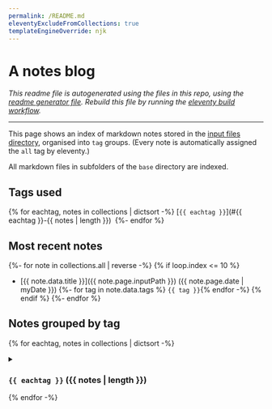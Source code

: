 ```yaml
---
permalink: /README.md
eleventyExcludeFromCollections: true
templateEngineOverride: njk
---
```

# A notes blog

_This readme file is autogenerated using the files in this repo, using the [readme generator file](/base/create-readme.md). Rebuild this file by running the [eleventy build workflow](repo-blog/actions/workflows/eleventy-build.yaml)._

---

This page shows an index of markdown notes stored in the [input files directory](/base/), organised into `tag` groups. (Every note is automatically assigned the `all` tag by eleventy.)

All markdown files in subfolders of the `base` directory are indexed.

## Tags used

{% for eachtag, notes in collections | dictsort -%}
[`{{ eachtag }}`](#{{ eachtag }}-{{ notes | length }})&#8197;
{%- endfor %}

## Most recent notes

{%- for note in collections.all | reverse -%}
{% if loop.index <= 10 %}
- [{{ note.data.title }}]({{ note.page.inputPath }}) ({{ note.page.date | myDate }})
  {%- for tag in note.data.tags %} `{{ tag }}`{% endfor -%}
{% endif %}
{%- endfor %}

## Notes grouped by tag

{% for eachtag, notes in collections | dictsort -%}
<details>
<summary>

### `{{ eachtag }}` ({{ notes | length }})</summary>
{% for note in notes | reverse -%}
- [{{ note.data.title }}]({{ note.page.inputPath }}) ({{ note.page.date | myDate }})
  {%- for tag in note.data.tags %} `{{ tag }}`{% endfor %}
{% endfor -%}
---
</details>
{% endfor -%}
